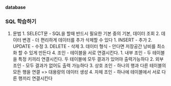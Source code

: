#### database
### SQL 학습하기
1. 문법
        1. SELECT문 -  SQL을 할때 반드시 필요한 기본 중의 기본, 데이터 조회
        2. 데이터 변경 - 더 편리하게 데이터를 추가 삭제할 수 있다
            1. INSERT - 추가
            2. UPDATE - 수정
            3. DELETE - 삭제
        3. 데이터 형식 - 안다면 저장공간 낭비를 최소화 할 수 있게 만든다
        4. 조인 - 테이블을 서로 연결시킨다. 
            1. 내부 조인 - 두 테이블을 특정 키끼리 연결시킨다. 두 테이블에 모두 결과가 있어야 출력가능하다
            2. 외부 조인 - 모두 결과가 없어도 출력 가능하다
            3. 상호 조인 - 하나의 행과 다른 테이블의 모든 행을 연결 => 대용량의 데이터 생성
            4. 자체 조인 - 하나에 테이블에서 서로 다른 행끼리 연결시킨다
